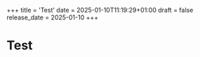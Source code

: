﻿+++
title = 'Test'
date = 2025-01-10T11:19:29+01:00
draft = false
release_date = 2025-01-10
+++

# Test

